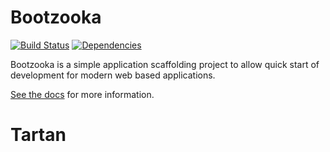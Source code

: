 # Bootzooka

[![Build Status](https://travis-ci.org/softwaremill/bootzooka.svg?branch=master)](https://travis-ci.org/softwaremill/bootzooka)
[![Dependencies](https://app.updateimpact.com/badge/634276070333485056/bootzooka.svg?config=compile)](https://app.updateimpact.com/latest/634276070333485056/bootzooka)

Bootzooka is a simple application scaffolding project to allow quick start of development for modern web based
applications.

[See the docs](http://softwaremill.github.io/bootzooka/) for more information.










# Tartan
